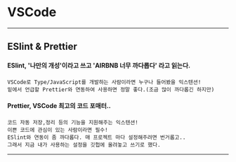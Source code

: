 VSCode 
=================================
*********************************
## ESlint & Prettier
#### ESlint, '나만의 개성'이라고 쓰고 'AIRBNB 너무 까다롭다' 라고 읽는다.
```
VSCode로 Type/JavaScript를 개발하는 사람이라면 누구나 들어봤을 익스텐션!
밑에서 언급할 Prettier와 연동하여 사용하면 정말 좋다.(조금 많이 까다롭긴 하지만)
```
#### Prettier, VSCode 최고의 코드 포매터..
```
코드 자동 저장,정리 등의 기능을 지원해주는 익스텐션!
이쁜 코드에 관심이 있는 사람이라면 필수!
ESlint와 연동이 좀 까다롭다. 매 프로젝트 마다 설정해주려면 번거롭고..
그래서 지금 내가 사용하는 설정을 깃헙에 올려놓고 쓰기로 했다.
```
*********************************
